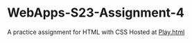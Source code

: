 # WebApps-S23-Assignment-4
A practice assignment for HTML with CSS
Hosted at [Play.html](https://44-563-web-apps-s23.github.io/44563-webapps-s23-assignment4-akhilmk2407/play.html)
